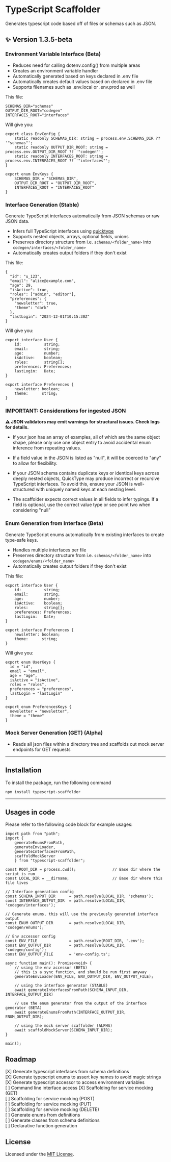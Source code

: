 # TypeScript Scaffolder

Generates typescript code based off of files or schemas such as JSON. 
## ✨ Version 1.3.5-beta

### Environment Variable Interface (Beta)
- Reduces need for calling dotenv.config() from multiple areas
- Creates an environment variable handler
- Automatically generated based on keys declared in .env file
- Automatically creates default values based on declared in .env file
- Supports filenames such as .env.local or .env.prod as well

This file:
```
SCHEMAS_DIR="schemas"
OUTPUT_DIR_ROOT="codegen"
INTERFACES_ROOT="interfaces"
```

Will give you:
```
export class EnvConfig {
    static readonly SCHEMAS_DIR: string = process.env.SCHEMAS_DIR ?? '"schemas"';
    static readonly OUTPUT_DIR_ROOT: string = process.env.OUTPUT_DIR_ROOT ?? '"codegen"';
    static readonly INTERFACES_ROOT: string = process.env.INTERFACES_ROOT ?? '"interfaces"';
}

export enum EnvKeys {
    SCHEMAS_DIR = "SCHEMAS_DIR",
    OUTPUT_DIR_ROOT = "OUTPUT_DIR_ROOT",
    INTERFACES_ROOT = "INTERFACES_ROOT"
}
```

### Interface Generation (Stable)
Generate TypeScript interfaces automatically from JSON schemas or raw JSON data.

- Infers full TypeScript interfaces using [quicktype](https://github.com/quicktype/quicktype)
- Supports nested objects, arrays, optional fields, unions
- Preserves directory structure from i.e. `schemas/<folder_name>` into `codegen/interfaces/<folder_name>`
- Automatically creates output folders if they don't exist

This file:
```
{
  "id": "u_123",
  "email": "alice@example.com",
  "age": 29,
  "isActive": true,
  "roles": ["admin", "editor"],
  "preferences": {
    "newsletter": true,
    "theme": "dark"
  },
  "lastLogin": "2024-12-01T10:15:30Z"
}
```
Will give you:
```
export interface User {
    id:          string;
    email:       string;
    age:         number;
    isActive:    boolean;
    roles:       string[];
    preferences: Preferences;
    lastLogin:   Date;
}

export interface Preferences {
    newsletter: boolean;
    theme:      string;
}
```

### IMPORTANT: Considerations for ingested JSON
**⚠️ JSON validators may emit warnings for structural issues. Check logs for details.**
- If your json has an array of examples, all of which are the same object shape,
please only use one object entry to avoid accidental enum inference from repeating values.

- If a field value in the JSON is listed as "null", it will be coerced to "any" to allow for
flexibility.

- If your JSON schema contains duplicate keys or identical keys across deeply nested objects, 
QuickType may produce incorrect or recursive TypeScript interfaces.
To avoid this, ensure your JSON is well-structured with uniquely named keys at each nesting level.

- The scaffolder expects correct values in all fields to infer typings. If a field is optional,
use the correct value type or see point two when considering "null"


### Enum Generation from Interface (Beta)
Generate TypeScript enums automatically from existing interfaces to create type-safe keys.

- Handles multiple interfaces per file
- Preserves directory structure from i.e. `schemas/<folder_name>` into `codegen/enums/<folder_name>`
- Automatically creates output folders if they don't exist

This file:
```
export interface User {
    id:          string;
    email:       string;
    age:         number;
    isActive:    boolean;
    roles:       string[];
    preferences: Preferences;
    lastLogin:   Date;
}

export interface Preferences {
    newsletter: boolean;
    theme:      string;
}
```
Will give you:
```
export enum UserKeys {
  id = "id",
  email = "email",
  age = "age",
  isActive = "isActive",
  roles = "roles",
  preferences = "preferences",
  lastLogin = "lastLogin"
}

export enum PreferencesKeys {
  newsletter = "newsletter",
  theme = "theme"
}
```

### Mock Server Generation (GET) (Alpha)
- Reads all json files within a directory tree and scaffolds out mock server endpoints for GET requests
---

## Installation
To install the package, run the following command
```
npm install typescript-scaffolder
```
---

## Usages in code
Please refer to the following code block for example usages:
```
import path from "path";
import {
    generateEnumsFromPath,
    generateEnvLoader,
    generateInterfacesFromPath,
    scaffoldMockServer
    } from "typescript-scaffolder";

const ROOT_DIR = process.cwd();                // Base dir where the script is run
const LOCAL_DIR = __dirname;                   // Base dir where this file lives

// Interface generation config
const SCHEMA_INPUT_DIR      = path.resolve(LOCAL_DIR, 'schemas');
const INTERFACE_OUTPUT_DIR  = path.resolve(LOCAL_DIR, 'codegen/interfaces');

// Generate enums, this will use the previously generated interface output
const ENUM_OUTPUT_DIR       = path.resolve(LOCAL_DIR, 'codegen/enums');

// Env accessor config
const ENV_FILE              = path.resolve(ROOT_DIR, '.env');
const ENV_OUTPUT_DIR        = path.resolve(LOCAL_DIR, 'codegen/config');
const ENV_OUTPUT_FILE       = 'env-config.ts';

async function main(): Promise<void> {
    // using the env accessor (BETA)
    // this is a sync function, and should be run first anyway
    generateEnvLoader(ENV_FILE, ENV_OUTPUT_DIR, ENV_OUTPUT_FILE);

    // using the interface generator (STABLE)
    await generateInterfacesFromPath(SCHEMA_INPUT_DIR, INTERFACE_OUTPUT_DIR)

    // use the enum generator from the output of the interface generator (BETA)
    await generateEnumsFromPath(INTERFACE_OUTPUT_DIR, ENUM_OUTPUT_DIR);

    // using the mock server scaffolder (ALPHA)
    await scaffoldMockServer(SCHEMA_INPUT_DIR);
}

main();
```


## Roadmap
[X] Generate typescript interfaces from schema definitions <br>
[X] Generate typescript enums to assert key names to avoid magic strings <br>
[X] Generate typescript accessor to access environment variables <br>
[ ] Command line interface access
[X] Scaffolding for service mocking (GET) <br>
[ ] Scaffolding for service mocking (POST) <br>
[ ] Scaffolding for service mocking (PUT) <br>
[ ] Scaffolding for service mocking (DELETE) <br>
[ ] Generate enums from definitions <br>
[ ] Generate classes from schema definitions <br>
[ ] Declarative function generation <br>

## License
Licensed under the [MIT License](LICENSE).

